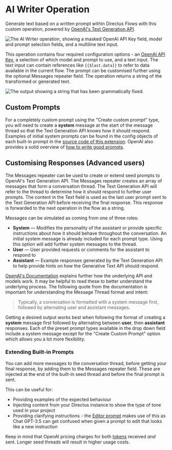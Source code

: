 # AI Writer Operation

Generate text based on a written prompt within Directus Flows with this custom operation, powered by [OpenAI's Text Generation API]([https://.com](https://openai.com/product)).

![The AI Writer operation, showing a masked OpenAI API Key field, model and prompt selection fields, and a multiline text input.](https://raw.githubusercontent.com/directus-labs/extension-ai-writer-operation/main/docs/options.png)

This operation contains four required configuration options - an [OpenAI API Key](https://platform.openai.com/api-keys), a selection of which model and prompt to use, and a text input. The text input can contain references like `{{$last.data}}` to refer to data available in the current flow. The prompt can be customised further using the optional Messages repeater field. The operation returns a string of the transformed or generated text.

![The output showing a string that has been grammatically fixed.](https://raw.githubusercontent.com/directus-labs/extension-ai-writer-operation/main/docs/output.png)

## Custom Prompts

For a completely custom prompt using the "Create custom prompt" type, you will need to create a **system** message at the start of the message thread so that the Text Generation API knows how it should respond. Examples of initial system prompts can be found in the config objects of each built-in prompt in the [source code of this extension](https://github.com/directus-labs/extension-ai-writer-operation/tree/production/src/prompts). OpenAI also provides a solid overview of [how to write good prompts](https://platform.openai.com/docs/guides/prompt-engineering).

## Customising Responses (Advanced users)

The Messages repeater can be used to create or extend seed prompts to OpenAI's Text Generation API. The Messages repeater creates an array of messages that form a conversation thread. The Text Generation API will refer to the thread to determine how it should respond to further user prompts. The content in the Text field is used as the last user prompt sent to the Text Generation API before receiving the final response. This response is forwarded to the next operation in the flow as a string.

Messages can be simulated as coming from one of three roles:

* **System** — Modifies the personality of the assistant or provide specific instructions about how it should behave throughout the conversation. An initial system message is already included for each prompt type. Using this option will add further system messages to the thread.
* **User** — User provided requests or comments for the assistant to respond to
* **Assistant** — Example responses generated by the Text Generation API to help provide hints on how the Generative Text API should respond.

[OpenAI's Documentation](https://platform.openai.com/docs/guides/text-generation/chat-completions-api) explains further how the underlying API and models work. It may be helpful to read these to better understand the underlying process. The following quote from the documentation is important for understanding the Message Thread format and intent:

> Typically, a conversation is formatted with a system message first, followed by alternating user and assistant messages.

Getting a desired output works best when following the format of creating a **system** message first followed by alternating between **user**, then **assistant** responses. Each of the preset prompt types available in the drop down field include a system message except for the "Create Custom Prompt" option which allows you a lot more flexibility.

### Extending Built-in Prompts

You can add more messages to the conversation thread, before getting your final response, by adding them to the Messages repeater field. These are injected at the end of the built-in seed thread and before the final prompt is sent.

This can be useful for:

* Providing examples of the expected behaviour
* Injecting content from your Directus instance to show the type of tone used in your project
* Providing clarifying instructions - the [Editor prompt](https://github.com/directus-labs/extension-ai-writer-operation/tree/production/src/prompts/editor.js) makes use of this as Chat GPT-3.5 can get confused when given a prompt to edit that looks like a new instruction

Keep in mind that OpenAI pricing charges for both [tokens](https://platform.openai.com/docs/guides/text-generation/managing-tokens) received *and* sent. Longer seed threads will result in higher usage costs.
